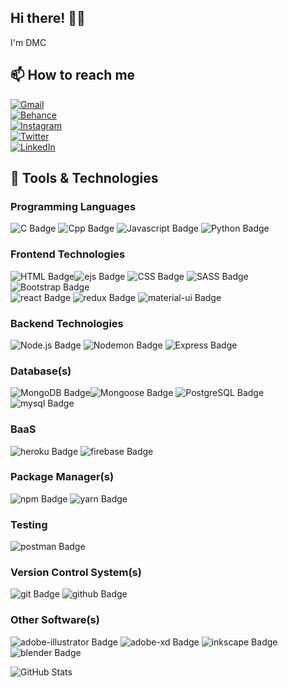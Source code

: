 ## Hi there! 👋🏻

I'm DMC

## 📫 How to reach me

[![Gmail](https://img.shields.io/badge/chavdadhruv0505@gmail.com-3b3b3b?style=social&logo=gmail)](mailto:chavdadhruv0505@gmail.com)  
[![Behance](https://img.shields.io/badge/dhruvchavda2712-3b3b3b?style=social&logo=behance)](https://www.behance.net/dhruvchavda2712)  
[![Instagram](https://img.shields.io/badge/d.m.c_2712-3b3b3b?style=social&logo=instagram)](https://www.instagram.com/d.m.c_2712/)  
[![Twitter](https://img.shields.io/badge/dmc2712-3b3b3b?style=social&logo=twitter)](https://twitter.com/DhruvChavda2712)  
[![LinkedIn](https://img.shields.io/badge/DMC2712-3b3b3b?style=social&logo=linkedin)](https://www.linkedin.com/in/dhruv-chavda-5a53041b7/)

## 🔧 Tools & Technologies

### Programming Languages

![C Badge](https://img.shields.io/badge/-C-A8B9CC?style=for-the-badge&labelColor=black&logo=C&logoColor=A8B9CC) ![Cpp Badge](https://img.shields.io/badge/-c%2B%2B-00599C?style=for-the-badge&labelColor=black&logo=c%2B%2B&logoColor=00599C) ![Javascript Badge](https://img.shields.io/badge/-Javascript-f7df1e?style=for-the-badge&labelColor=black&logo=javascript&logoColor=F7DF1E) ![Python Badge](https://img.shields.io/badge/-Python-3776AB?style=for-the-badge&labelColor=black&logo=python&logoColor=3776AB)

### Frontend Technologies

![HTML Badge](https://img.shields.io/badge/-HTML5-E34F26?style=for-the-badge&labelColor=black&logo=html5&logoColor=E34F26)![ejs Badge](https://img.shields.io/badge/-ejs-b4ca65?style=for-the-badge) ![CSS Badge](https://img.shields.io/badge/-CSS3-1572B6?style=for-the-badge&labelColor=black&logo=css3&logoColor=1572B6) ![SASS Badge](https://img.shields.io/badge/-SASS-CC6699?style=for-the-badge&labelColor=black&logo=SASS&logoColor=CC6699) ![Bootstrap Badge](https://img.shields.io/badge/-Bootstrap-7952B3?style=for-the-badge&labelColor=black&logo=Bootstrap&logoColor=7952B3)  
![react Badge](https://img.shields.io/badge/-react-61DAFB?style=for-the-badge&labelColor=black&logo=react&logoColor=61DAFB) ![redux Badge](https://img.shields.io/badge/-redux-764ABC?style=for-the-badge&labelColor=e7e7e7&logo=redux&logoColor=764ABC) ![material-ui Badge](https://img.shields.io/badge/-material--ui-0081CB?style=for-the-badge&labelColor=black&logo=material-ui&logoColor=0081CB)

### Backend Technologies

![Node.js Badge](https://img.shields.io/badge/-Node.js-339933?style=for-the-badge&labelColor=black&logo=Node.js&logoColor=339933) ![Nodemon Badge](https://img.shields.io/badge/-Nodemon-76D04B?style=for-the-badge&labelColor=black&logo=Nodemon&logoColor=76D04B) ![Express Badge](https://img.shields.io/badge/-Express-e7e7e7?style=for-the-badge&labelColor=black&logo=Express&logoColor=e7e7e7)

### Database(s)

![MongoDB Badge](https://img.shields.io/badge/-MongoDB-47A248?style=for-the-badge&labelColor=black&logo=MongoDB&logoColor=47A248)![Mongoose Badge](https://img.shields.io/badge/-Mongoose-800000?style=for-the-badge) ![PostgreSQL Badge](https://img.shields.io/badge/-PostgreSQL-336791?style=for-the-badge&labelColor=e7e7e7&logo=PostgreSQL&logoColor=336791) ![mysql Badge](https://img.shields.io/badge/-mysql-4479A1?style=for-the-badge&labelColor=e7e7e7&logo=mysql&logoColor=4479A1)

### BaaS

![heroku Badge](https://img.shields.io/badge/-heroku-430098?style=for-the-badge&labelColor=e7e7e7&logo=heroku&logoColor=430098) ![firebase Badge](https://img.shields.io/badge/-firebase-FFCA28?style=for-the-badge&labelColor=000000&logo=firebase&logoColor=FFCA28)

### Package Manager(s)

![npm Badge](https://img.shields.io/badge/-npm-CB3837?style=for-the-badge&labelColor=black&logo=npm&logoColor=CB3837) ![yarn Badge](https://img.shields.io/badge/-yarn-2C8EBB?style=for-the-badge&labelColor=black&logo=yarn&logoColor=2C8EBB)

### Testing

![postman Badge](https://img.shields.io/badge/-postman-FF6C37?style=for-the-badge&labelColor=black&logo=postman&logoColor=FF6C37)

### Version Control System(s)

![git Badge](https://img.shields.io/badge/-git-F05032?style=for-the-badge&labelColor=black&logo=git&logoColor=F05032) ![github Badge](https://img.shields.io/badge/-github-181717?style=for-the-badge&labelColor=e7e7e7&logo=github&logoColor=181717)

### Other Software(s)

![adobe-illustrator Badge](https://img.shields.io/badge/-AI-FF9A00?style=for-the-badge&labelColor=black&logo=adobe-illustrator&logoColor=FF9A00) ![adobe-xd Badge](https://img.shields.io/badge/-xd-FF61F6?style=for-the-badge&labelColor=black&logo=adobe-xd&logoColor=FF61F6) ![inkscape Badge](https://img.shields.io/badge/-inkscape-000000?style=for-the-badge&labelColor=e7e7e7&logo=inkscape&logoColor=000000) ![blender Badge](https://img.shields.io/badge/-blender-F5792A?style=for-the-badge&labelColor=black&logo=blender&logoColor=F5792A)

<!--Software to include shotcut, ejs-->

![GitHub Stats](https://github-readme-stats.vercel.app/api?username=dhruvchavda&show_icons=true&title_color=007396&icon_color=007396&text_color=e7e7e7&bg_color=050915&border_color=007396&border_radius=10px&count_private=true&locale=en)

<!--
**DhruvChavda/DhruvChavda** is a ✨ _special_ ✨ repository because its `README.md` (this file) appears on your GitHub profile.

Here are some ideas to get you started:

- 🔭 I’m currently working on ...
- 🌱 I’m currently learning ...
- 👯 I’m looking to collaborate on ...
- 🤔 I’m looking for help with ...
- 💬 Ask me about ...
- 📫 How to reach me: ...
- 😄 Pronouns: ...
- ⚡ Fun fact: ...
-->
